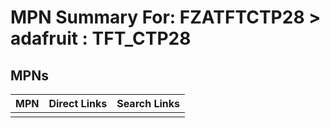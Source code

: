 



# MPN Summary For: FZATFTCTP28 > adafruit : TFT_CTP28

## MPNs
  

|MPN|Direct Links|Search Links|
| :--- | :--- | :--- |
||||
